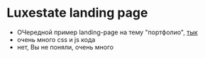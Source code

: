 # Luxestate landing page
- ОЧередной пример landing-page на тему "портфолио", [тык](https://maximbesperstov.github.io/PortfolioEndDev_Landing/)
- очень много css и js кода
- нет, Вы не поняли, очень много

